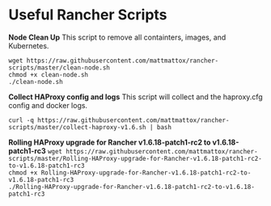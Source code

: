 # Useful Rancher Scripts
**Node Clean Up**
This script to remove all containters, images, and Kubernetes.

`wget https://raw.githubusercontent.com/mattmattox/rancher-scripts/master/clean-node.sh`\
`chmod +x clean-node.sh`\
`./clean-node.sh`

**Collect HAProxy config and logs**
This script will collect and the haproxy.cfg config and docker logs.

`curl -q https://raw.githubusercontent.com/mattmattox/rancher-scripts/master/collect-haproxy-v1.6.sh | bash`

**Rolling HAProxy upgrade for Rancher v1.6.18-patch1-rc2 to v1.6.18-patch1-rc3**
`wget https://raw.githubusercontent.com/mattmattox/rancher-scripts/master/Rolling-HAProxy-upgrade-for-Rancher-v1.6.18-patch1-rc2-to-v1.6.18-patch1-rc3`\
`chmod +x Rolling-HAProxy-upgrade-for-Rancher-v1.6.18-patch1-rc2-to-v1.6.18-patch1-rc3`\
`./Rolling-HAProxy-upgrade-for-Rancher-v1.6.18-patch1-rc2-to-v1.6.18-patch1-rc3`
